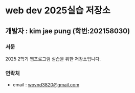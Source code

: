 # web dev 2025실습 저장소
## 개발자 : kim jae pung (학번:202158030)
### 서문
2025 2학기
웹프로그램 실습을 위한 저장소입니다.

### 연락처
- email : wovnd3820@gmail.com